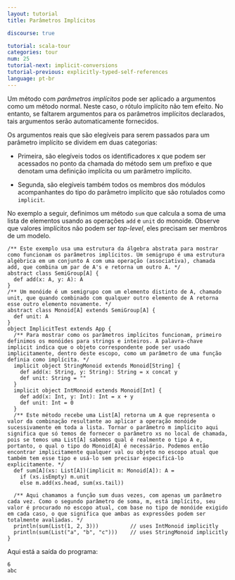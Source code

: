 ```yaml
---
layout: tutorial
title: Parâmetros Implícitos

discourse: true

tutorial: scala-tour
categories: tour
num: 25
tutorial-next: implicit-conversions
tutorial-previous: explicitly-typed-self-references
language: pt-br
---
```


Um método com _parâmetros implícitos_ pode ser aplicado a argumentos como um método normal. Neste caso, o rótulo implícito não tem efeito. No entanto, se faltarem argumentos para os parâmetros implícitos declarados, tais argumentos serão automaticamente fornecidos.

Os argumentos reais que são elegíveis para serem passados para um parâmetro implícito se dividem em duas categorias:

* Primeira, são elegíveis todos os identificadores x que podem ser acessados no ponto da chamada do método sem um prefixo e que denotam uma definição implícita ou um parâmetro implícito.

* Segunda, são elegíveis também todos os membros dos módulos acompanhantes do tipo do parâmetro implícito que são rotulados como `implicit`.

No exemplo a seguir, definimos um método `sum` que calcula a soma de uma lista de elementos usando as operações `add` e `unit` do monoide. Observe que valores implícitos não podem ser *top-level*, eles precisam ser membros de um modelo.

```tut
/** Este exemplo usa uma estrutura da álgebra abstrata para mostrar como funcionam os parâmetros implícitos. Um semigrupo é uma estrutura algébrica em um conjunto A com uma operação (associativa), chamada add, que combina um par de A's e retorna um outro A. */
abstract class SemiGroup[A] {
  def add(x: A, y: A): A
}
/** Um monóide é um semigrupo com um elemento distinto de A, chamado unit, que quando combinado com qualquer outro elemento de A retorna esse outro elemento novamente. */
abstract class Monoid[A] extends SemiGroup[A] {
  def unit: A
}
object ImplicitTest extends App {
  /** Para mostrar como os parâmetros implícitos funcionam, primeiro definimos os monóides para strings e inteiros. A palavra-chave implicit indica que o objeto correspondente pode ser usado implicitamente, dentro deste escopo, como um parâmetro de uma função definia como implícita. */
  implicit object StringMonoid extends Monoid[String] {
    def add(x: String, y: String): String = x concat y
    def unit: String = ""
  }
  implicit object IntMonoid extends Monoid[Int] {
    def add(x: Int, y: Int): Int = x + y
    def unit: Int = 0
  }
  /** Este método recebe uma List[A] retorna um A que representa o valor da combinação resultante ao aplicar a operação monóide sucessivamente em toda a lista. Tornar o parâmetro m implícito aqui significa que só temos de fornecer o parâmetro xs no local de chamada, pois se temos uma List[A] sabemos qual é realmente o tipo A e, portanto, o qual o tipo do Monoid[A] é necessário. Podemos então encontrar implicitamente qualquer val ou objeto no escopo atual que também tem esse tipo e usá-lo sem precisar especificá-lo explicitamente. */
  def sum[A](xs: List[A])(implicit m: Monoid[A]): A =
    if (xs.isEmpty) m.unit
    else m.add(xs.head, sum(xs.tail))

  /** Aqui chamamos a função sum duas vezes, com apenas um parâmetro cada vez. Como o segundo parâmetro de soma, m, está implícito, seu valor é procurado no escopo atual, com base no tipo de monóide exigido em cada caso, o que significa que ambas as expressões podem ser totalmente avaliadas. */
  println(sum(List(1, 2, 3)))          // uses IntMonoid implicitly
  println(sum(List("a", "b", "c")))    // uses StringMonoid implicitly
}
```

Aqui está a saída do programa:

```
6
abc
```
